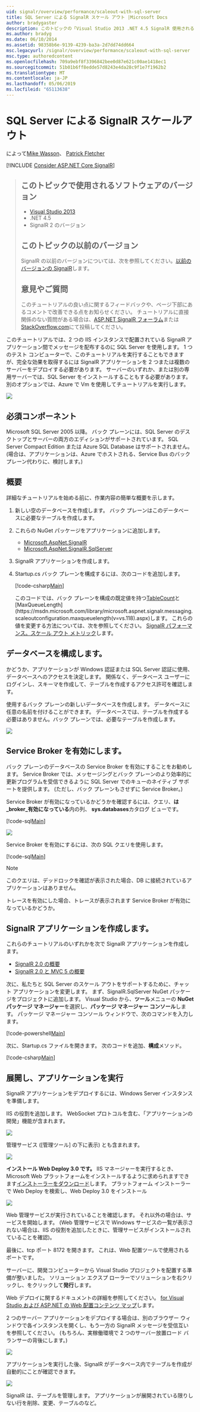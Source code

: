 ```yaml
---
uid: signalr/overview/performance/scaleout-with-sql-server
title: SQL Server による SignalR スケール アウト |Microsoft Docs
author: bradygaster
description: このトピックの「Visual Studio 2013 .NET 4.5 SignalR 使用されるソフトウェアのバージョンは以前のバージョンについてはこのトピック以前バージョンをバージョン 2.
ms.author: bradyg
ms.date: 06/10/2014
ms.assetid: 98358b6e-9139-4239-ba3a-2d7dd74dd664
msc.legacyurl: /signalr/overview/performance/scaleout-with-sql-server
msc.type: authoredcontent
ms.openlocfilehash: 709a9ebf8f3396842bee0d87e621c00ae1418ec1
ms.sourcegitcommit: 51b01b6ff8edde57d8243e4da28c9f1e7f1962b2
ms.translationtype: MT
ms.contentlocale: ja-JP
ms.lasthandoff: 05/06/2019
ms.locfileid: "65113638"
---
```

# <a name="signalr-scaleout-with-sql-server"></a>SQL Server による SignalR スケールアウト

によって[Mike Wasson](https://github.com/MikeWasson)、 [Patrick Fletcher](https://github.com/pfletcher)

[!INCLUDE [Consider ASP.NET Core SignalR](~/includes/signalr/signalr-version-disambiguation.md)]

> ## <a name="software-versions-used-in-this-topic"></a>このトピックで使用されるソフトウェアのバージョン
>
>
> - [Visual Studio 2013](https://my.visualstudio.com/Downloads?q=visual%20studio%202013)
> - .NET 4.5
> - SignalR 2 のバージョン
>
>
>
> ## <a name="previous-versions-of-this-topic"></a>このトピックの以前のバージョン
>
> SignalR の以前のバージョンについては、次を参照してください。[以前のバージョンの SignalR](../older-versions/index.md)します。
>
> ## <a name="questions-and-comments"></a>意見やご質問
>
> このチュートリアルの良い点に関するフィードバックや、ページ下部にあるコメントで改善できる点をお知らせください。 チュートリアルに直接関係のない質問がある場合は、[ASP.NET SignalR フォーラム](https://forums.asp.net/1254.aspx/1?ASP+NET+SignalR)または[StackOverflow.com](http://stackoverflow.com/)にて投稿してください。

このチュートリアルでは、2 つの IIS インスタンスで配置されている SignalR アプリケーション間でメッセージを配布するのに SQL Server を使用します。 1 つのテスト コンピューターで、このチュートリアルを実行することもできますが、完全な効果を取得するには SignalR アプリケーションを 2 つまたは複数のサーバーをデプロイする必要があります。 サーバーのいずれか、または別の専用サーバーでは、SQL Server をインストールすることもする必要があります。 別のオプションでは、Azure で Vm を使用してチュートリアルを実行します。

![](scaleout-with-sql-server/_static/image1.png)

## <a name="prerequisites"></a>必須コンポーネント

Microsoft SQL Server 2005 以降。 バック プレーンには、SQL Server のデスクトップとサーバーの両方のエディションがサポートされています。 SQL Server Compact Edition または Azure SQL Database はサポートされません。 (場合は、アプリケーションは、Azure でホストされる、Service Bus のバック プレーン代わりに、検討します。)

## <a name="overview"></a>概要

詳細なチュートリアルを始める前に、作業内容の簡単な概要を示します。

1. 新しい空のデータベースを作成します。 バック プレーンはこのデータベースに必要なテーブルを作成します。
2. これらの NuGet パッケージをアプリケーションに追加します。

    - [Microsoft.AspNet.SignalR](http://nuget.org/packages/Microsoft.AspNet.SignalR)
    - [Microsoft.AspNet.SignalR.SqlServer](http://nuget.org/packages/Microsoft.AspNet.SignalR.SqlServer)
3. SignalR アプリケーションを作成します。
4. Startup.cs バック プレーンを構成するには、次のコードを追加します。

    [!code-csharp[Main](scaleout-with-sql-server/samples/sample1.cs)]

   このコードでは、バック プレーンを構成の既定値を持つ[TableCount](https://msdn.microsoft.com/library/microsoft.aspnet.signalr.sqlscaleoutconfiguration.tablecount(v=vs.118).aspx)と[MaxQueueLength](https://msdn.microsoft.com/library/microsoft.aspnet.signalr.messaging.scaleoutconfiguration.maxqueuelength(v=vs.118).aspx)します。 これらの値を変更する方法については、次を参照してください。 [SignalR パフォーマンス。スケール アウト メトリック](signalr-performance.md#scaleout_metrics)します。

## <a name="configure-the-database"></a>データベースを構成します。

かどうか、アプリケーションが Windows 認証または SQL Server 認証に使用、データベースへのアクセスを決定します。 関係なく、データベース ユーザーにログインし、スキーマを作成して、テーブルを作成するアクセス許可を確認します。

使用するバック プレーンの新しいデータベースを作成します。 データベースに任意の名前を付けることができます。 データベースでは、テーブルを作成する必要はありません。バック プレーンでは、必要なテーブルを作成します。

![](scaleout-with-sql-server/_static/image2.png)

## <a name="enable-service-broker"></a>Service Broker を有効にします。

バック プレーンのデータベースの Service Broker を有効にすることをお勧めします。 Service Broker では、メッセージングとバック プレーンのより効率的に更新プログラムを受信できるように SQL Server でのキューのネイティブ サポートを提供します。 (ただし、バック プレーンもさせずに Service Broker。)

Service Broker が有効になっているかどうかを確認するには、クエリ、**は\_broker\_有効になっている**内の列、 **sys.databases**カタログ ビューです。

[!code-sql[Main](scaleout-with-sql-server/samples/sample2.sql)]

![](scaleout-with-sql-server/_static/image3.png)

Service Broker を有効にするには、次の SQL クエリを使用します。

[!code-sql[Main](scaleout-with-sql-server/samples/sample3.sql)]

> [!NOTE]
> このクエリは、デッドロックを確認が表示された場合、DB に接続されているアプリケーションはありません。

トレースを有効にした場合、トレースが表示されます Service Broker が有効になっているかどうか。

## <a name="create-a-signalr-application"></a>SignalR アプリケーションを作成します。

これらのチュートリアルのいずれかを次で SignalR アプリケーションを作成します。

- [SignalR 2.0 の概要](../getting-started/tutorial-getting-started-with-signalr.md)
- [SignalR 2.0 と MVC 5 の概要](../getting-started/tutorial-getting-started-with-signalr-and-mvc.md)

次に、私たちと SQL Server のスケール アウトをサポートするために、チャット アプリケーションを変更します。 まず、SignalR.SqlServer NuGet パッケージをプロジェクトに追加します。 Visual Studio から、**ツール**メニューの  **NuGet パッケージ マネージャー**を選択し、**パッケージ マネージャー コンソール**します。 パッケージ マネージャー コンソール ウィンドウで、次のコマンドを入力します。

[!code-powershell[Main](scaleout-with-sql-server/samples/sample4.ps1)]

次に、Startup.cs ファイルを開きます。 次のコードを追加、**構成**メソッド。

[!code-csharp[Main](scaleout-with-sql-server/samples/sample5.cs)]

## <a name="deploy-and-run-the-application"></a>展開し、アプリケーションを実行

SignalR アプリケーションをデプロイするには、Windows Server インスタンスを準備します。

IIS の役割を追加します。 WebSocket プロトコルを含む、「アプリケーションの開発」機能が含まれます。

![](scaleout-with-sql-server/_static/image4.png)

管理サービス ([管理ツール] の下に表示) とも含まれます。

![](scaleout-with-sql-server/_static/image5.png)

**インストール Web Deploy 3.0 です。** IIS マネージャーを実行するとき、Microsoft Web プラットフォームをインストールするように求められますできます[インストーラーをダウンロード](https://go.microsoft.com/fwlink/?LinkId=255386)します。 プラットフォーム インストーラーで Web Deploy を検索し、Web Deploy 3.0 をインストール

![](scaleout-with-sql-server/_static/image6.png)

Web 管理サービスが実行されていることを確認します。 それ以外の場合は、サービスを開始します。 (Web 管理サービスで Windows サービスの一覧が表示されない場合は、IIS の役割を追加したときに、管理サービスがインストールされていることを確認)。

最後に、tcp ポート 8172 を開きます。 これは、Web 配置ツールで使用されるポートです。

サーバーに、開発コンピューターから Visual Studio プロジェクトを配置する準備が整いました。 ソリューション エクスプ ローラーでソリューションを右クリックし、をクリックして**発行**します。

Web デプロイに関するドキュメントの詳細を参照してください。 [for Visual Studio および ASP.NET の Web 配置コンテンツ マップ](../../../whitepapers/aspnet-web-deployment-content-map.md)します。

2 つのサーバー アプリケーションをデプロイする場合は、別のブラウザー ウィンドウで各インスタンスを開くし、もう一方の SignalR メッセージを受信互いを参照してください。 (もちろん、実稼働環境で 2 つのサーバー放置ロード バランサーの背後にします。)

![](scaleout-with-sql-server/_static/image7.png)

アプリケーションを実行した後、SignalR がデータベース内でテーブルを作成が自動的にことが確認できます。

![](scaleout-with-sql-server/_static/image8.png)

SignalR は、テーブルを管理します。 アプリケーションが展開されている限りしない行を削除、変更、テーブルのなど。
